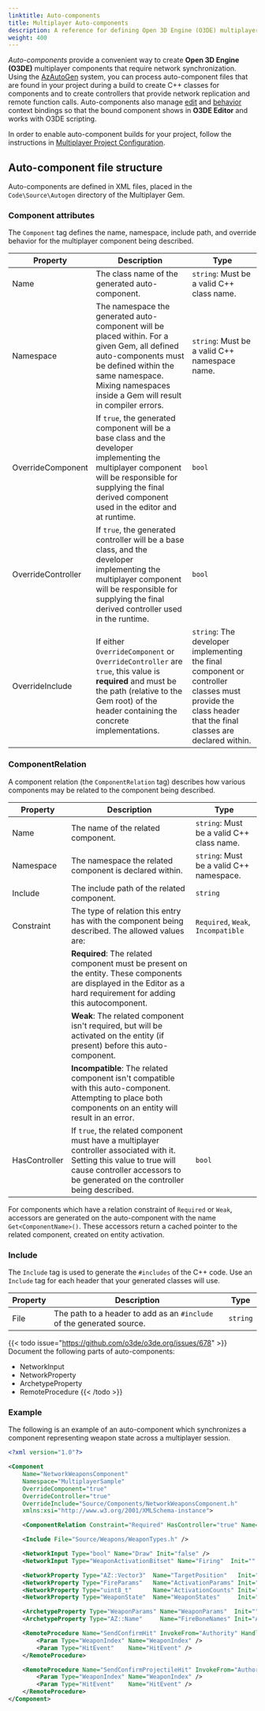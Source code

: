 ```yaml
---
linktitle: Auto-components
title: Multiplayer Auto-components
description: A reference for defining Open 3D Engine (O3DE) multiplayer states through auto-components.
weight: 400
---
```


*Auto-components* provide a convenient way to create **Open 3D Engine (O3DE)** multiplayer components that require network synchronization. Using the [AzAutoGen](/docs/user-guide/programming/autogen) system, you can process auto-component files that are found in your project during a build to create C++ classes for components and to create controllers that provide network replication and remote function calls. Auto-components also manage [edit](/docs/user-guide/programming/components/reflection/edit-context/) and [behavior](/docs/user-guide/programming/components/reflection/behavior-context/) context bindings so that the bound component shows in **O3DE Editor** and works with O3DE scripting.

In order to enable auto-component builds for your project, follow the instructions in [Multiplayer Project Configuration](./configuration).

## Auto-component file structure

Auto-components are defined in XML files, placed in the `Code\Source\Autogen` directory of the Multiplayer Gem.

### Component attributes

The `Component` tag defines the name, namespace, include path, and override behavior for the multiplayer component being described.

| Property | Description | Type |
|---|---|---|
| Name | The class name of the generated auto-component. | `string`: Must be a valid C++ class name. |
| Namespace | The namespace the generated auto-component will be placed within. For a given Gem, all defined auto-components must be defined within the same namespace. Mixing namespaces inside a Gem will result in compiler errors. | `string`: Must be a valid C++ namespace name. |
| OverrideComponent | If `true`, the generated component will be a base class and the developer implementing the multiplayer component will be responsible for supplying the final derived component used in the editor and at runtime. | `bool` |
| OverrideController | If `true`, the generated controller will be a base class, and the developer implementing the multiplayer component will be responsible for supplying the final derived controller used in the runtime. | `bool` |
| OverrideInclude | If either `OverrideComponent` or `OverrideController` are `true`, this value is **required** and must be the path (relative to the Gem root) of the header containing the concrete implementations. | `string`: The developer implementing the final component or controller classes must provide the class header that the final classes are declared within. |

### ComponentRelation

A component relation (the `ComponentRelation` tag) describes how various components may be related to the component being described. 

| Property | Description | Type |
|---|---|---|
| Name | The name of the related component. | `string`: Must be a valid C++ class name. |
| Namespace | The namespace the related component is declared within. | `string`: Must be a valid C++ namespace. |
| Include | The include path of the related component. | `string` |
| Constraint | The type of relation this entry has with the component being described. The allowed values are: | `Required`, `Weak`, `Incompatible` |
| | **Required**: The related component must be present on the entity. These components are displayed in the Editor as a hard requirement for adding this autocomponent. |
| | **Weak**: The related component isn't required, but will be activated on the entity (if present) before this auto-component. | |
| | **Incompatible**: The related component isn't compatible with this auto-component. Attempting to place both components on an entity will result in an error. | |
| HasController | If `true`, the related component must have a multiplayer controller associated with it. Setting this value to true will cause controller accessors to be generated on the controller being described. | `bool` |

For components which have a relation constraint of `Required` or `Weak`, accessors are generated on the auto-component with the name `Get<ComponentName>()`. These accessors return a cached pointer to the related component, created on entity activation.

### Include

The `Include` tag is used to generate the `#includes` of the C++ code. Use an `Include` tag for each header that your generated classes will use.

| Property | Description | Type |
|---|---|---|
| File | The path to a header to add as an `#include` of the generated source. | `string` |

{{< todo issue="https://github.com/o3de/o3de.org/issues/678" >}}
Document the following parts of auto-components:
* NetworkInput
* NetworkProperty
* ArchetypeProperty
* RemoteProcedure
{{< /todo >}}

### Example

The following is an example of an auto-component which synchronizes a component representing weapon state across a multiplayer session.

```xml
<?xml version="1.0"?>

<Component
    Name="NetworkWeaponsComponent"
    Namespace="MultiplayerSample"
    OverrideComponent="true"
    OverrideController="true"
    OverrideInclude="Source/Components/NetworkWeaponsComponent.h"
    xmlns:xsi="http://www.w3.org/2001/XMLSchema-instance">

    <ComponentRelation Constraint="Required" HasController="true" Name="NetworkAnimationComponent" Namespace="MultiplayerSample" Include="Source/Components/NetworkAnimationComponent.h" />

    <Include File="Source/Weapons/WeaponTypes.h" />

    <NetworkInput Type="bool" Name="Draw" Init="false" />
    <NetworkInput Type="WeaponActivationBitset" Name="Firing"  Init="" />

    <NetworkProperty Type="AZ::Vector3"  Name="TargetPosition"   Init="AZ::Vector3::CreateZero()" Container="Object"       ReplicateFrom="Authority" ReplicateTo="Client"     IsPublic="false" IsRewindable="false" IsPredictable="false" ExposeToEditor="false" GenerateEventBindings="false" Description="Target position the weapons component is currently aiming at" />
    <NetworkProperty Type="FireParams"   Name="ActivationParams" Init=""  Container="Array" Count="MaxWeaponsPerComponent" ReplicateFrom="Authority" ReplicateTo="Client"     IsPublic="false" IsRewindable="false" IsPredictable="false" ExposeToEditor="false" GenerateEventBindings="false" Description="Parameters for the current weapon activation" />
    <NetworkProperty Type="uint8_t"      Name="ActivationCounts" Init="0" Container="Array" Count="MaxWeaponsPerComponent" ReplicateFrom="Authority" ReplicateTo="Client"     IsPublic="false" IsRewindable="false" IsPredictable="false" ExposeToEditor="false" GenerateEventBindings="false" Description="The number of activations" />
    <NetworkProperty Type="WeaponState"  Name="WeaponStates"     Init=""  Container="Array" Count="MaxWeaponsPerComponent" ReplicateFrom="Authority" ReplicateTo="Autonomous" IsPublic="false" IsRewindable="false" IsPredictable="true"  ExposeToEditor="false" GenerateEventBindings="false" Description="The predictable states of the weapons" />

    <ArchetypeProperty Type="WeaponParams" Name="WeaponParams"  Init=""           Container="Array" Count="MaxWeaponsPerComponent" ExposeToEditor="true" Description="Parameters for the weapons attached to this NetworkWeaponsComponent" />
    <ArchetypeProperty Type="AZ::Name"     Name="FireBoneNames" Init="AZ::Name()" Container="Array" Count="MaxWeaponsPerComponent" ExposeToEditor="true" Description="Name of the bone to attach to for fire events" />

    <RemoteProcedure Name="SendConfirmHit" InvokeFrom="Authority" HandleOn="Client" IsPublic="false" IsReliable="false" GenerateEventBindings="false" Description="Single hit event confirmed by the server" >
        <Param Type="WeaponIndex" Name="WeaponIndex" />
        <Param Type="HitEvent"    Name="HitEvent" />
    </RemoteProcedure>

    <RemoteProcedure Name="SendConfirmProjectileHit" InvokeFrom="Authority" HandleOn="Client" IsPublic="false" IsReliable="false" GenerateEventBindings="false" Description="Fired by projectile entities on confirmed hit" >
        <Param Type="WeaponIndex" Name="WeaponIndex" />
        <Param Type="HitEvent"    Name="HitEvent" />
    </RemoteProcedure>
</Component>
```
